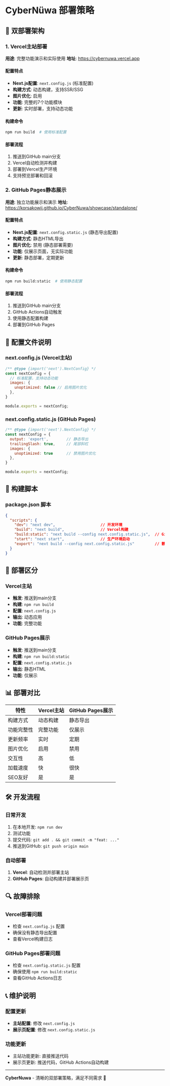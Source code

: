 # CyberNüwa 部署策略

## 🚀 双部署架构

### 1. Vercel主站部署
**用途**: 完整功能演示和实际使用
**地址**: https://cybernuwa.vercel.app

#### 配置特点
- **Next.js配置**: `next.config.js` (标准配置)
- **构建方式**: 动态构建，支持SSR/SSG
- **图片优化**: 启用
- **功能**: 完整的7个功能模块
- **更新**: 实时部署，支持动态功能

#### 构建命令
```bash
npm run build  # 使用标准配置
```

#### 部署流程
1. 推送到GitHub main分支
2. Vercel自动检测并构建
3. 部署到Vercel生产环境
4. 支持预览部署和回滚

### 2. GitHub Pages静态展示
**用途**: 独立功能展示和演示
**地址**: https://korsakowii.github.io/CyberNuwa/showcase/standalone/

#### 配置特点
- **Next.js配置**: `next.config.static.js` (静态导出配置)
- **构建方式**: 静态HTML导出
- **图片优化**: 禁用 (静态部署需要)
- **功能**: 仅展示页面，无实际功能
- **更新**: 静态部署，定期更新

#### 构建命令
```bash
npm run build:static  # 使用静态配置
```

#### 部署流程
1. 推送到GitHub main分支
2. GitHub Actions自动触发
3. 使用静态配置构建
4. 部署到GitHub Pages

## 📁 配置文件说明

### next.config.js (Vercel主站)
```javascript
/** @type {import('next').NextConfig} */
const nextConfig = {
  // 标准配置，支持动态功能
  images: {
    unoptimized: false // 启用图片优化
  },
}

module.exports = nextConfig;
```

### next.config.static.js (GitHub Pages)
```javascript
/** @type {import('next').NextConfig} */
const nextConfig = {
  output: 'export',        // 静态导出
  trailingSlash: true,     // 尾部斜杠
  images: {
    unoptimized: true      // 禁用图片优化
  },
}

module.exports = nextConfig;
```

## 🔄 构建脚本

### package.json 脚本
```json
{
  "scripts": {
    "dev": "next dev",                    // 开发环境
    "build": "next build",                // Vercel构建
    "build:static": "next build --config next.config.static.js",  // GitHub Pages构建
    "start": "next start",                // 生产环境启动
    "export": "next build --config next.config.static.js"         // 静态导出
  }
}
```

## 🎯 部署区分

### Vercel主站
- **触发**: 推送到main分支
- **构建**: `npm run build`
- **配置**: `next.config.js`
- **输出**: 动态应用
- **功能**: 完整功能

### GitHub Pages展示
- **触发**: 推送到main分支
- **构建**: `npm run build:static`
- **配置**: `next.config.static.js`
- **输出**: 静态HTML
- **功能**: 仅展示

## 📊 部署对比

| 特性 | Vercel主站 | GitHub Pages展示 |
|------|------------|------------------|
| 构建方式 | 动态构建 | 静态导出 |
| 功能完整性 | 完整功能 | 仅展示 |
| 更新频率 | 实时 | 定期 |
| 图片优化 | 启用 | 禁用 |
| 交互性 | 高 | 低 |
| 加载速度 | 快 | 很快 |
| SEO友好 | 是 | 是 |

## 🛠️ 开发流程

### 日常开发
1. 在本地开发: `npm run dev`
2. 测试功能
3. 提交代码: `git add . && git commit -m "feat: ..."`
4. 推送到GitHub: `git push origin main`

### 自动部署
1. **Vercel**: 自动检测并部署主站
2. **GitHub Pages**: 自动构建并部署展示页

## 🔍 故障排除

### Vercel部署问题
- 检查 `next.config.js` 配置
- 确保没有静态导出配置
- 查看Vercel构建日志

### GitHub Pages部署问题
- 检查 `next.config.static.js` 配置
- 确保使用 `npm run build:static`
- 查看GitHub Actions日志

## 📞 维护说明

### 配置更新
- **主站配置**: 修改 `next.config.js`
- **展示页配置**: 修改 `next.config.static.js`

### 功能更新
- 主站功能更新: 直接推送代码
- 展示页更新: 推送代码，GitHub Actions自动构建

---

**CyberNuwa** - 清晰的双部署策略，满足不同需求 🚀 
